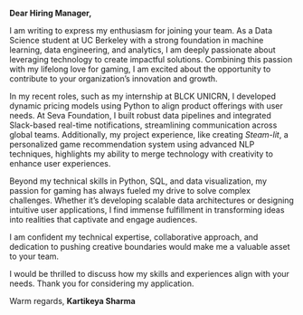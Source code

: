 **Dear Hiring Manager,**

  

I am writing to express my enthusiasm for joining your team. As a Data Science student at UC Berkeley with a strong foundation in machine learning, data engineering, and analytics, I am deeply passionate about leveraging technology to create impactful solutions. Combining this passion with my lifelong love for gaming, I am excited about the opportunity to contribute to your organization’s innovation and growth.

  

In my recent roles, such as my internship at BLCK UNICRN, I developed dynamic pricing models using Python to align product offerings with user needs. At Seva Foundation, I built robust data pipelines and integrated Slack-based real-time notifications, streamlining communication across global teams. Additionally, my project experience, like creating _Steam-lit_, a personalized game recommendation system using advanced NLP techniques, highlights my ability to merge technology with creativity to enhance user experiences.

  

Beyond my technical skills in Python, SQL, and data visualization, my passion for gaming has always fueled my drive to solve complex challenges. Whether it’s developing scalable data architectures or designing intuitive user applications, I find immense fulfillment in transforming ideas into realities that captivate and engage audiences.

  I am confident my technical expertise, collaborative approach, and dedication to pushing creative boundaries would make me a valuable asset to your team.

I would be thrilled to discuss how my skills and experiences align with your needs. Thank you for considering my application.

  

Warm regards,
**Kartikeya Sharma**
